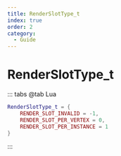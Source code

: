 ```yaml
---
title: RenderSlotType_t
index: true
order: 2
category:
  - Guide
---
```


# RenderSlotType_t
::: tabs
@tab Lua
```lua
RenderSlotType_t = {
    RENDER_SLOT_INVALID = -1,
    RENDER_SLOT_PER_VERTEX = 0,
    RENDER_SLOT_PER_INSTANCE = 1
}
```
:::